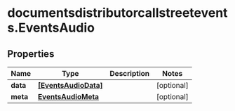 # documentsdistributorcallstreetevents.EventsAudio

## Properties

Name | Type | Description | Notes
------------ | ------------- | ------------- | -------------
**data** | [**[EventsAudioData]**](EventsAudioData.md) |  | [optional] 
**meta** | [**EventsAudioMeta**](EventsAudioMeta.md) |  | [optional] 



